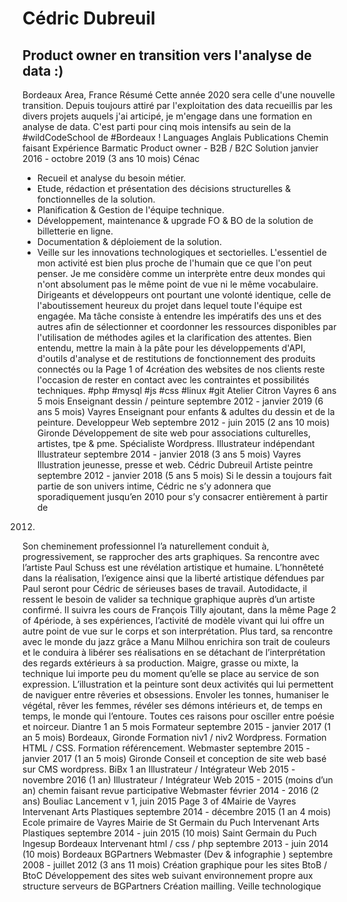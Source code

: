 Cédric Dubreuil
===============
Product owner en transition vers l'analyse de data :)
-----------------------------------------------------
Bordeaux Area, France
Résumé
Cette année 2020 sera celle d'une nouvelle transition. Depuis
toujours attiré par l'exploitation des data recueillis par les divers
projets auquels j'ai articipé, je m'engage dans une formation en
analyse de data.
C'est parti pour cinq mois intensifs au sein de la #wildCodeSchool de
#Bordeaux !
Languages
Anglais
Publications
Chemin faisant
Expérience
Barmatic
Product owner - B2B / B2C Solution
janvier 2016 - octobre 2019 (3 ans 10 mois)
Cénac
- Recueil et analyse du besoin métier.
- Etude, rédaction et présentation des décisions structurelles & fonctionnelles
de la solution.
- Planification & Gestion de l'équipe technique.
- Développement, maintenance & upgrade FO & BO de la solution de billetterie
en ligne.
- Documentation & déploiement de la solution.
- Veille sur les innovations technologiques et sectorielles.
L'essentiel de mon activité est bien plus proche de l'humain que ce que l'on
peut penser.
Je me considère comme un interprète entre deux mondes qui n'ont
absolument pas le même point de vue ni le même vocabulaire. Dirigeants et
développeurs ont pourtant une volonté identique, celle de l'aboutissement
heureux du projet dans lequel toute l'équipe est engagée.
Ma tâche consiste à entendre les impératifs des uns et des autres afin de
sélectionner et coordonner les ressources disponibles par l'utilisation de
méthodes agiles et la clarification des attentes.
Bien entendu, mettre la main à la pâte pour les développements d'API, d'outils
d'analyse et de restitutions de fonctionnement des produits connectés ou la
Page 1 of 4création des websites de nos clients reste l'occasion de rester en contact avec
les contraintes et possibilités techniques.
#php #mysql #js #css #linux #git
Atelier Citron Vayres
6 ans 5 mois
Enseignant dessin / peinture
septembre 2012 - janvier 2019 (6 ans 5 mois)
Vayres
Enseignant pour enfants & adultes du dessin et de la peinture.
Developpeur Web
septembre 2012 - juin 2015 (2 ans 10 mois)
Gironde
Développement de site web pour associations culturelles, artistes, tpe & pme.
Spécialiste Wordpress.
Illustrateur indépendant
Illustrateur
septembre 2014 - janvier 2018 (3 ans 5 mois)
Vayres
Illustration jeunesse, presse et web.
Cédric Dubreuil
Artiste peintre
septembre 2012 - janvier 2018 (5 ans 5 mois)
Si le dessin a toujours fait partie de son univers intime, Cédric ne s’y adonnera
que sporadiquement jusqu’en 2010 pour s’y consacrer entièrement à partir de
2012.
Son cheminement professionnel l’a naturellement conduit à, progressivement,
se rapprocher des arts graphiques.
Sa rencontre avec l’artiste Paul Schuss est une révélation artistique et
humaine. L’honnêteté dans la réalisation, l’exigence ainsi que la liberté
artistique défendues par Paul seront pour Cédric de sérieuses bases de
travail.
Autodidacte, il ressent le besoin de valider sa technique graphique auprès d’un
artiste confirmé. Il suivra les cours de François Tilly ajoutant, dans la même
Page 2 of 4période, à ses expériences, l’activité de modèle vivant qui lui offre un autre
point de vue sur le corps et son interprétation.
Plus tard, sa rencontre avec le monde du jazz grâce a Manu Milhou enrichira
son trait de couleurs et le conduira à libérer ses réalisations en se détachant
de l’interprétation des regards extérieurs à sa production.
Maigre, grasse ou mixte, la technique lui importe peu du moment qu’elle se
place au service de son expression. L’illustration et la peinture sont deux
activités qui lui permettent de naviguer entre rêveries et obsessions. Envoler
les tonnes, humaniser le végétal, rêver les femmes, révéler ses démons
intérieurs et, de temps en temps, le monde qui l’entoure. Toutes ces raisons
pour osciller entre poésie et noirceur.
Diantre
1 an 5 mois
Formateur
septembre 2015 - janvier 2017 (1 an 5 mois)
Bordeaux, Gironde
Formation niv1 / niv2 Wordpress.
Formation HTML / CSS.
Formation référencement.
Webmaster
septembre 2015 - janvier 2017 (1 an 5 mois)
Gironde
Conseil et conception de site web basé sur CMS wordpress.
BiBx
1 an
Illustrateur / Intégrateur Web
2015 - novembre 2016 (1 an)
Illustrateur / Intégrateur Web
2015 - 2015 (moins d’un an)
chemin faisant revue participative
Webmaster
février 2014 - 2016 (2 ans)
Bouliac
Lancement v 1, juin 2015
Page 3 of 4Mairie de Vayres
Intervenant Arts Plastiques
septembre 2014 - décembre 2015 (1 an 4 mois)
Ecole primaire de Vayres
Mairie de St Germain du Puch
Intervenant Arts Plastiques
septembre 2014 - juin 2015 (10 mois)
Saint Germain du Puch
Ingesup Bordeaux
Intervenant html / css / php
septembre 2013 - juin 2014 (10 mois)
Bordeaux
BGPartners
Webmaster (Dev & infographie )
septembre 2008 - juillet 2012 (3 ans 11 mois)
Création graphique pour les sites BtoB / BtoC
Développement des sites web suivant environnement propre aux structure
serveurs de BGPartners
Création mailling.
Veille technologique
